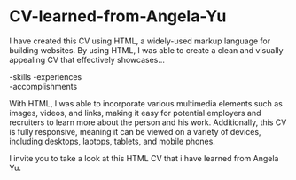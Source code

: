# CV-learned-from-Angela-Yu

I have created this CV using HTML, a widely-used markup language for building websites. By using HTML, I was able to create a clean and visually appealing CV that effectively showcases...

-skills
-experiences  
-accomplishments

With HTML, I was able to incorporate various multimedia elements such as images, videos, and links, making it easy for potential employers and recruiters to learn more about the person and his work. Additionally, this CV is fully responsive, meaning it can be viewed on a variety of devices, including desktops, laptops, tablets, and mobile phones.

I invite you to take a look at this HTML CV that i have learned from Angela Yu.
